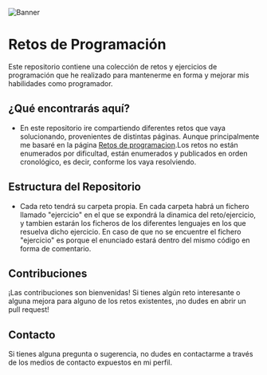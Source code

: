 <!--
# Retos de Programación
Realizaré algunas pruebas de programación, basados principalmente en la pagina web "retosdeprogramación.com" hecha por mouredev. Los directorios en los que resolveré los retos estarán enumerados no por dificultad sino por el orden cornológico en el que los vaya resolviendo. Inicialmente los resolveré en Python pero puede que conforme avance el tiempo los vuelva a resolver en otros lenguajes, de ser así, estarán los diferentes ficheros de cada lenguaje dentro de los directorios de cada reto. Algunos dircetorios estarán acompañados de un fichero llamado "ejercicio" donde se explicará el mismo; otros tendrán el enunciado del ejercicio dentro del mismo fichero donde se resuelva, es decir, en forma de comentario en el código. 
-->
![Banner](https://github.com/AdrianGuerra46/Retos-de-Programacion/blob/main/imagenes/banner.jpg?raw=true)
# Retos de Programación

Este repositorio contiene una colección de retos y ejercicios de programación que he realizado para mantenerme en forma y mejorar mis habilidades como programador.

## ¿Qué encontrarás aquí?

- En este repositorio ire compartiendo diferentes retos que vaya solucionando, provenientes de distintas páginas. Aunque principalmente me basaré en la página [Retos de programacion](https://retosdeprogramacion.com).Los retos no están enumerados por dificultad, están enumerados y publicados en orden cronológico, es decir, conforme los vaya resolviendo. 

## Estructura del Repositorio

- Cada reto tendrá su carpeta propia. En cada carpeta habrá un fichero llamado "ejercicio" en el que se expondrá la dinamica del reto/ejercicio, y tambien estarán los ficheros de los diferentes lenguajes en los que resuelva dicho ejercicio. En caso de que no se encuentre el fichero "ejercicio" es porque el enunciado estará dentro del mismo código en forma de comentario. 

## Contribuciones

¡Las contribuciones son bienvenidas! Si tienes algún reto interesante o alguna mejora para alguno de los retos existentes, ¡no dudes en abrir un pull request!

## Contacto

Si tienes alguna pregunta o sugerencia, no dudes en contactarme a través de los medios de contacto expuestos en mi perfil. 

